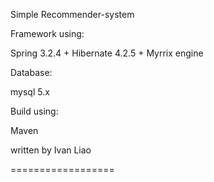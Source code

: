 Simple Recommender-system

Framework using:

Spring 3.2.4 + Hibernate 4.2.5 + Myrrix engine

Database:

mysql 5.x

Build using:

Maven

written by Ivan Liao

==================
